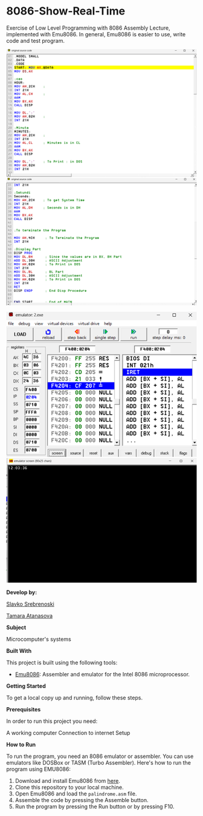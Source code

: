 # 8086-Show-Real-Time


Exercise of Low Level Programming with 8086 Assembly Lecture, implemented with Emu8086.
In general, Emu8086 is easier to use, write code and test program. 

![Screenshot (1)](https://github.com/slavko444/8086-Show-Real-Time/blob/main/Source%20code%20image.1.png)
![Screenshot (2)](https://github.com/slavko444/8086-Show-Real-Time/blob/main/Source%20code%20image.2.png)

![Screenshot (3)](https://github.com/slavko444/8086-Show-Real-Time/blob/main/Registers%20output.png)
![Screenshot (4)](https://github.com/slavko444/8086-Show-Real-Time/blob/main/Output.png)


**Develop by:**

[Slavko Srebrenoski ](https://github.com/slavko444)


[Tamara Atanasova ](https://github.com/tamaraatanasova)


**Subject**

Microcomputer's systems

**Built With**

This project is built using the following tools:

- [Emu8086](https://emu8086-microprocessor-emulator.en.softonic.com/): Assembler and emulator for the Intel 8086 microprocessor.

**Getting Started**

To get a local copy up and running, follow these steps.

**Prerequisites**

In order to run this project you need:

A working computer
Connection to internet
Setup

**How to Run**

To run the program, you need an 8086 emulator or assembler. You can use emulators like DOSBox or TASM (Turbo Assembler). Here's how to run the program using EMU8086:

1. Download and install Emu8086 from [here](https://emu8086-microprocessor-emulator.en.softonic.com/).
2. Clone this repository to your local machine.
3. Open Emu8086 and load the `palindrome.asm` file.
4. Assemble the code by pressing the Assemble button.
5. Run the program by pressing the Run button or by pressing F10.
